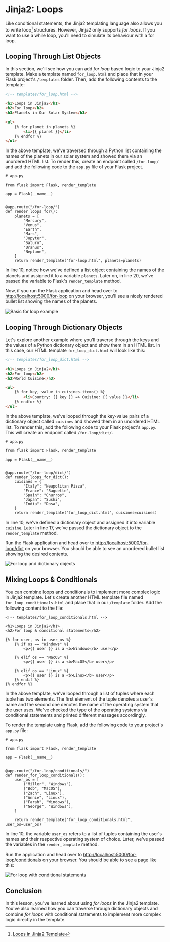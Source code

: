 # Jinja2: Loops

Like conditional statements, the Jinja2 templating language also allows you to write loop[^loop-jinja2] structures. However, Jinja2 only supports *for loops*. If you want to use a while loop, you'll need to simulate its behaviour with a for loop.


## Looping Through List Objects

In this section, we'll see how you can add *for loop* based logic to your Jinja2 template. Make a template named `for_loop.html` and place that in your Flask project's `/templates` folder. Then, add the following contents to the template:

```html
<!-- templates/for_loop.html -->

<h1>Loops in Jinja2</h1>
<h2>For loop</h2>
<h3>Planets in Our Solar System</h3>

<ul>
    {% for planet in planets %}
        <li>{{ planet }}</li>
    {% endfor %}
</ul>
```

In the above template, we've traversed through a Python list containing the names of the planets in our solar system and showed them via an unordered HTML list. To render this, create an endpoint called `/for-loop/` and add the following code to the `app.py` file of your Flask project.

```python{10,21}
# app.py

from flask import Flask, render_template

app = Flask(__name__)


@app.route("/for-loop/")
def render_loops_for():
    planets = [
        "Mercury",
        "Venus",
        "Earth",
        "Mars",
        "Jupyter",
        "Saturn",
        "Uranus",
        "Neptune",
    ]
    return render_template("for-loop.html", planets=planets)
```

In line 10, notice how we've defined a list object containing the names of the planets and assigned it to a variable `planets`. Later on, in line 20, we've passed the variable to Flask's `render_template` method.

Now, if you run the Flask application and head over to [http://localhost:5000/for-loop](http://localhost:5000/for-loop) on your browser, you'll see a nicely rendered bullet list showing the names of the planets.

![Basic for loop example](./assets/for_loop.png)

## Looping Through Dictionary Objects

Let's explore another example where you'll traverse through the keys and the values of a Python dictionary object and show them in an HTML list. In this case, our HTML template `for_loop_dict.html` will look like this:

```html
<!-- templates/for_loop_dict.html -->

<h1>Loops in Jinja2</h1>
<h2>For loop</h2>
<h3>World Cuisine</h3>

<ul>
    {% for key, value in cuisines.items() %}
        <li>Country: {{ key }} => Cuisine: {{ value }}</li>
    {% endfor %}
</ul>
```

In the above template, we've looped through the key-value pairs of a dictionary object called `cuisines` and showed them in an unordered HTML list. To render this, add the following code to your Flask project's `app.py`. This will create an endpoint called `/for-loop/dict/`.

```python{10,18}
# app.py

from flask import Flask, render_template

app = Flask(__name__)


@app.route("/for-loop/dict/")
def render_loops_for_dict():
    cuisines = {
        "Italy": "Neapolitan Pizza",
        "France": "Baguette",
        "Spain": "Churros",
        "Japan": "Sushi",
        "India": "Dosa",
    }
    return render_template("for_loop_dict.html", cuisines=cuisines)
```

In line 10, we've defined a dictionary object and assigned it into variable `cuisine`. Later in line 17, we've passed the dictionary object to the `render_template` method.

Run the Flask application and head over to [http://localhost:5000/for-loop/dict](http://localhost:5000/for-loop/dict) on your browser. You should be able to see an unordered bullet list showing the desired contents.

![For loop and dictionary objects](./assets/for_loop_dict.png)

## Mixing Loops & Conditionals

You can combine loops and conditionals to implement more complex logic in Jinja2 template. Let's create another HTML template file named `for_loop_conditionals.html` and place that in our `/template` folder. Add the following content to the file:

```html{6,10,13}
<!-- templates/for_loop_conditionals.html -->

<h1>Loops in Jinja2</h1>
<h2>For loop & conditional statements</h2>

{% for user, os in user_os %}
    {% if os == "Windows" %}
        <p>{{ user }} is a <b>Windows</b> user</p>

    {% elif os == "MacOS" %}
        <p>{{ user }} is a <b>MacOS</b> user</p>

    {% elif os == "Linux" %}
        <p>{{ user }} is a <b>Linux</b> user</p>
    {% endif %}
{% endfor %}
```

In the above template, we've looped through a list of tuples where each tuple has two elements. The first element of the tuple denotes a user's name and the second one denotes the name of the operating system that the user uses. We've checked the type of the operating systems via conditional statements and printed different messages accordingly.

To render the template using Flask, add the following code to your project's `app.py` file:

```python{10,20}
# app.py

from flask import Flask, render_template

app = Flask(__name__)


@app.route("/for-loop/conditionals/")
def render_for_loop_conditionals():
    user_os = [
        ("Miller", "Windows"),
        ("Bob", "MacOS"),
        ("Zach", "Linux"),
        ("Annie", "Linux"),
        ("Farah", "Windows"),
        ("George", "Windows"),
    ]

    return render_template("for_loop_conditionals.html", user_os=user_os)
```

In line 10, the variable `user_os` refers to a list of tuples containing the user's names and their respective operating system of choice. Later, we've passed the variables in the `render_template` method.

Run the application and head over to [http://localhost:5000/for-loop/conditionals](http://localhost:5000/for-loop/conditionals) on your browser. You should be able to see a page like this:

![For loop with conditional statements](./assets/for_loop_conditionals.png)

## Conclusion

In this lesson, you've learned about using *for loops* in the Jinja2 template. You've also learned how you can traverse through dictionary objects and combine *for loops* with conditional statements to implement more complex logic directly in the template.

[^loop-jinja2]: [Loops in Jinja2 Template](https://jinja.palletsprojects.com/en/2.11.x/templates/#for)

